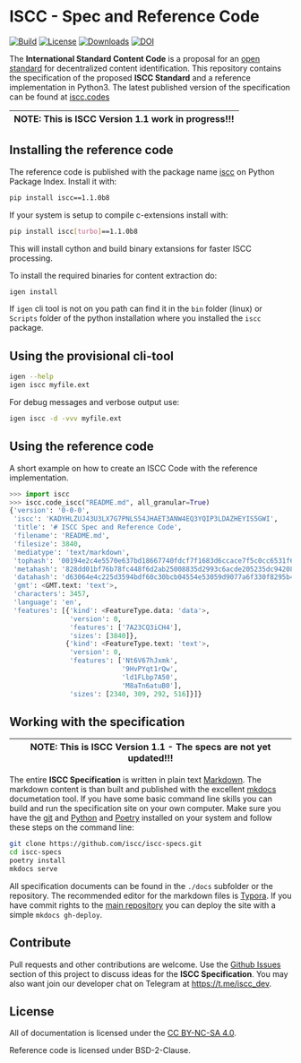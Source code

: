 # ISCC - Spec and Reference Code

[![Build](https://github.com/iscc/iscc-specs/actions/workflows/test.yml/badge.svg?branch=version-1.1)](https://github.com/iscc/iscc-specs/actions/workflows/test.yml)
[![License](https://img.shields.io/pypi/l/iscc.svg)](https://pypi.python.org/pypi/iscc/)
[![Downloads](https://pepy.tech/badge/iscc)](https://pepy.tech/project/iscc)
[![DOI](https://zenodo.org/badge/96668860.svg)](https://zenodo.org/badge/latestdoi/96668860)

The **International Standard Content Code** is a proposal for an [open standard](https://en.wikipedia.org/wiki/Open_standard) for decentralized content identification. This repository contains the specification of the proposed **ISCC Standard** and a reference implementation in Python3. The latest published version of the specification can be found at [iscc.codes](https://iscc.codes)

| NOTE: This is ISCC Version 1.1 work in progress!!! |
| --- |

## Installing the reference code

The reference code is published with the package name [iscc](https://pypi.python.org/pypi/iscc) on Python Package Index. Install it with:

``` bash
pip install iscc==1.1.0b8
```

If your system is setup to compile c-extensions install with:

``` bash
pip install iscc[turbo]==1.1.0b8
```

This will install cython and build binary extansions for faster ISCC processing.

To install the required binaries for content extraction do:

``` bash
igen install
```

If `igen` cli tool is not on you path can find it in the `bin` folder (linux) or
`Scripts` folder of the python installation where you installed the `iscc` package.

## Using the provisional cli-tool

``` bash
igen --help
igen iscc myfile.ext
```

For debug messages and verbose output use:

``` bash
igen iscc -d -vvv myfile.ext
```

## Using the reference code

A short example on how to create an ISCC Code with the reference implementation.

``` python
>>> import iscc
>>> iscc.code_iscc("README.md", all_granular=True)
{'version': '0-0-0',
 'iscc': 'KADYHLZUJ43U3LX7G7PNLS54JHAET3ANW4EQ3YQIP3LDAZHEYIS5GWI',
 'title': '# ISCC Spec and Reference Code',
 'filename': 'README.md',
 'filesize': 3840,
 'mediatype': 'text/markdown',
 'tophash': '00194e2c4e5570e637bd18667740fdcf7f1683d6ccace7f5c0cc6531f6e982e5',
 'metahash': '828dd01bf76b78fc448f6d2ab25008835d2993c6acde205235dc942083c4677d',
 'datahash': 'd63064e4c225d3594bdf60c30bcb04554e53059d9077a6f330f8295b4420ded5',
 'gmt': <GMT.text: 'text'>,
 'characters': 3457,
 'language': 'en',
 'features': [{'kind': <FeatureType.data: 'data'>,
               'version': 0,
               'features': ['7A23CQ3iCH4'],
               'sizes': [3840]},
              {'kind': <FeatureType.text: 'text'>,
               'version': 0,
               'features': ['Nt6V67hJxmk',
                            '9HvPYqt1rQw',
                            'ld1FLbp7A50',
                            'M8aTn6atuB0'],
               'sizes': [2340, 309, 292, 516]}]}
```

## Working with the specification

| NOTE: This is ISCC Version 1.1 - The specs are not yet updated!!! |
| --- |

The entire **ISCC Specification** is written in plain text [Markdown](https://en.wikipedia.org/wiki/Markdown). The markdown content is than built and published with the excellent [mkdocs](http://www.mkdocs.org/) documetation tool. If you have some basic command line skills you can build and run the specification site on your own computer. Make sure you have the [git](https://git-scm.com/) and [Python](https://www.python.org/) and [Poetry](https://pypi.org/project/poetry/) installed on your system and follow these steps on the command line:

``` bash
git clone https://github.com/iscc/iscc-specs.git
cd iscc-specs
poetry install
mkdocs serve
```

All specification documents can be found in the `./docs` subfolder or the repository. The recommended editor for the markdown files is [Typora](https://typora.io/). If you have commit rights to the [main repository](https://github.com/iscc/iscc-specs) you can deploy the site with a simple `mkdocs gh-deploy`.

## Contribute

Pull requests and other contributions are welcome. Use the [Github Issues](https://github.com/iscc/iscc-specs/issues) section of this project to discuss ideas for the **ISCC Specification**. You may also want  join our developer chat on Telegram at <https://t.me/iscc_dev>.

## License

All of documentation is licensed under the [CC BY-NC-SA 4.0](https://creativecommons.org/licenses/by-nc-sa/4.0/).

Reference code is licensed under BSD-2-Clause.
